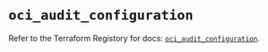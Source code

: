 # `oci_audit_configuration`

Refer to the Terraform Registory for docs: [`oci_audit_configuration`](https://registry.terraform.io/providers/oracle/oci/6.18.0/docs/resources/audit_configuration).
